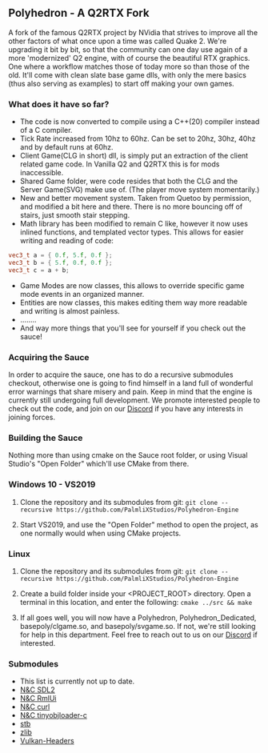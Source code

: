 ## Polyhedron - A Q2RTX Fork
A fork of the famous Q2RTX project by NVidia that strives to improve all the other factors of what once upon a time was called Quake 2. We're upgrading it bit by bit, so that the community can one day use again of a more 'modernized' Q2 engine, with of course the beautiful RTX graphics. One where a workflow matches those of today more so than those of the old.
It'll come with clean slate base game dlls, with only the mere basics (thus also serving as examples) to start off making your own games.

### What does it have so far?
- The code is now converted to compile using a C++(20) compiler instead of a C compiler.
- Tick Rate increased from 10hz to 60hz. Can be set to 20hz, 30hz, 40hz and by default runs at 60hz.
- Client Game(CLG in short) dll, is simply put an extraction of the client related game code. In Vanilla Q2 and Q2RTX this is for mods inaccessible.
- Shared Game folder, were code resides that both the CLG and the Server Game(SVG) make use of. (The player move system momentarily.)
- New and better movement system. Taken from Quetoo by permission, and modified a bit here and there. There is no more bouncing off of stairs, just smooth stair stepping.
- Math library has been modified to remain C like, however it now uses inlined functions, and templated vector types. This allows for easier writing and reading of code:
```c++
vec3_t a = { 0.f, 5.f, 0.f };
vec3_t b = { 5.f, 0.f, 0.f };
vec3_t c = a + b; 
```
- Game Modes are now classes, this allows to override specific game mode events in an organized manner.
- Entities are now classes, this makes editing them way more readable and writing is almost painless.
- ........
- And way more things that you'll see for yourself if you check out the sauce!

### Acquiring the Sauce
In order to acquire the sauce, one has to do a recursive submodules checkout, otherwise one is going to find himself in a land full of wonderful error warnings that share misery and pain. Keep in mind that the engine is currently still undergoing full development. We promote interested people to check out the code, and join on our [Discord](https://discord.gg/9YP9ukyFhW) if you have any interests in joining forces.

### Building the Sauce
Nothing more than using cmake on the Sauce root folder, or using Visual Studio's "Open Folder" which'll use CMake from there.
### Windows 10 - VS2019

  1. Clone the repository and its submodules from git:
     `git clone --recursive https://github.com/PalmliXStudios/Polyhedron-Engine `

  2. Start VS2019, and use the "Open Folder" method to open the project, as one normally would when using CMake projects.  

### Linux

  1. Clone the repository and its submodules from git:
  `git clone --recursive https://github.com/PalmliXStudios/Polyhedron-Engine `

  2. Create a build folder inside your <PROJECT_ROOT> directory. Open a terminal in this location, and enter the following:
  `cmake ../src && make`

  3. If all goes well, you will now have a Polyhedron, Polyhedron_Dedicated, basepoly/clgame.so, and basepoly/svgame.so. If not, we're still looking for help in this department. Feel free to reach out to us on our [Discord](https://discord.gg/5tadZ96cvY) if interested.

### Submodules

* This list is currently not up to date.
* [N&C SDL2](https://github.com/WatIsDeze/NaC-SDL)
* [N&C RmlUi](https://github.com/WatIsDeze/Nac-RmlUi)
* [N&C curl](https://github.com/WatIsDeze/NaC-curl)
* [N&C tinyobjloader-c](https://github.com/WatIsDeze/nac-tinyobjloader-c)
* [stb](https://github.com/nothings/stb)
* [zlib](https://github.com/madler/zlib)
* [Vulkan-Headers](https://github.com/KhronosGroup/Vulkan-Headers)
